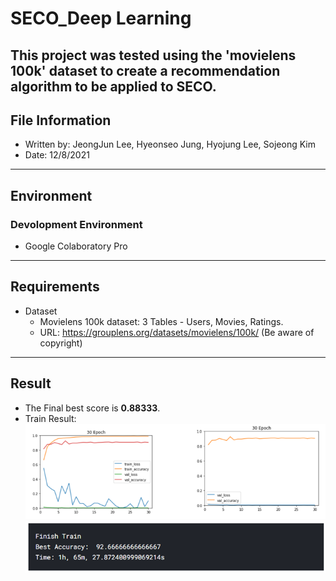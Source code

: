 # SECO_Deep Learning
This project was tested using the 'movielens 100k' dataset to create a recommendation algorithm to be applied to SECO. 
---

## File Information
- Written by: JeongJun Lee, Hyeonseo Jung, Hyojung Lee, Sojeong Kim
- Date: 12/8/2021
---
## Environment  
### Devolopment Environment  
- Google Colaboratory Pro
---
## Requirements
- Dataset
   - Movielens 100k dataset: 3 Tables - Users, Movies, Ratings.
   - URL: https://grouplens.org/datasets/movielens/100k/ (Be aware of copyright)

---
## Result
- The Final best score is **0.88333**.
- Train Result:    
![](https://github.com/HyeonseoJUNG/deep-learning-2021-term-project/blob/main/Image/picture%20(6).png)  
![](https://github.com/HyeonseoJUNG/deep-learning-2021-term-project/blob/main/Image/picture%20(7).png) 
